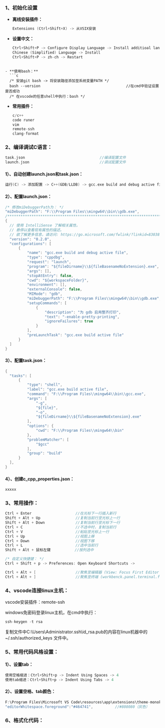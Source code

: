 ### 1、初始化设置

- **离线安装插件：**
  ```c
  Extensions (Ctrl+Shift+X) -> 从VSIX安装
  ```

- **设置中文：**
  
  ```c
  Ctrl+Shift+P -> Configure Display Language -> Install additioal languages
  Chinese (Simplified) Language -> Install
  Ctrl+Shift+P -> zh-ch -> Restart
  ```
```
  
- **使用bash：**
  ```c
  /* 安装git bash -> 将安装路径添加至系统变量PATH */
  bash --version                                       //在cmd中验证设置是否成功
  /* 在vscode的任意shell中执行：bash */
```

- **常用插件：**
  ```c
  c/c++
  code runer
  vim
  remote-ssh
  clang-format
  ```
### 2、编译调试C语言：
```c
task.json                                  //编译配置文件
launch.json                                //调试配置文件
```

#### 1）、自动创建launch.json和task.json：

```c
运行(C) -> 添加配置 -> C++(GDB/LLDB) -> gcc.exe build and debug active file
```

#### 2）、配置launch.json：

```c
/* 修改miDebuggerPath为： */
"miDebuggerPath": "F:\\Program Files\\mingw64\\bin\\gdb.exe",
/**********************************************************************/
{
  // 使用 IntelliSense 了解相关属性。 
  // 悬停以查看现有属性的描述。
  // 欲了解更多信息，请访问: https://go.microsoft.com/fwlink/?linkid=830387
  "version": "0.2.0",
  "configurations": [
      {
          "name": "gcc.exe build and debug active file",
          "type": "cppdbg",
          "request": "launch",
          "program": "${fileDirname}\\${fileBasenameNoExtension}.exe",
          "args": [],
          "stopAtEntry": false,
          "cwd": "${workspaceFolder}",
          "environment": [],
          "externalConsole": false,
          "MIMode": "gdb",
          "miDebuggerPath": "F:\\Program Files\\mingw64\\bin\\gdb.exe",
          "setupCommands": [
              {
                  "description": "为 gdb 启用整齐打印",
                  "text": "-enable-pretty-printing",
                  "ignoreFailures": true
              }
          ],
          "preLaunchTask": "gcc.exe build active file"
      }
  ]
}
```

#### 3）、配置task.json：

```c
{
  "tasks": [
      {
          "type": "shell",
          "label": "gcc.exe build active file",
          "command": "F:\\Program Files\\mingw64\\bin\\gcc.exe",
          "args": [
              "-g",
              "${file}",
              "-o",
              "${fileDirname}\\${fileBasenameNoExtension}.exe"
          ],
          "options": {
              "cwd": "F:\\Program Files\\mingw64\\bin"
          },
          "problemMatcher": [
              "$gcc"
          ],
          "group": "build"
      }
  ],
}
```

#### 4）、创建c_cpp_properties.json：
```c
xxxxx 
```

### 3、常用操作：
```c
Ctrl + Enter                    //在光标下一行插入新行
Shift + Alt + Up                //复制当前行至光标上一行
Shift + Alt + Down              //复制当前行至光标下一行
Ctrl + C                        //不选中时，复制当前行
Ctrl + V                        //粘贴至光标上一行
Ctrl + Up                       //视图上移
Ctrl + Down                     //视图下移
Ctrl + L                        //选中当前行
Shift + Alt + 鼠标左键           //按列选中

/* 自定义快捷键： */
Ctrl + Shift + p -> Preferences: Open Keyboard Shortcuts ->

Ctrl + Alt + [                  //聚焦至编辑器 (View: Focus First Editor Group)
Ctrl + Alt + ]                  //聚焦至终端 (workbenck.panel.terminal.focus)
```

### 4、vscode连接linux主机：

vscode安装插件：remote-ssh

windows免密码登录linux主机，在cmd中执行：

```c
ssh-keygen -t rsa
```

复制文件中C:\Users\Administrator\.ssh\id_rsa.pub的内容在linux机器中的 ~/.ssh/authorized_keys 文件中。

### 5、常用代码风格设置：

#### 1）、设置tab：

```c
使用空格缩进：Ctrl+Shift+p -> Indent Using Spaces -> 4
使用tab缩进：Ctrl+Shift+p -> Indent Using Tabs -> 4
```

#### 2）、设置空格、tab颜色：

```c
F:\Program Files\Microsoft VS Code\resources\app\extensions\theme-monokai\themes\monokai-color-theme.json
"editorWhitespace.foreground":"#464741",          //#808080（灰色）
```

### 6、格式化代码：

